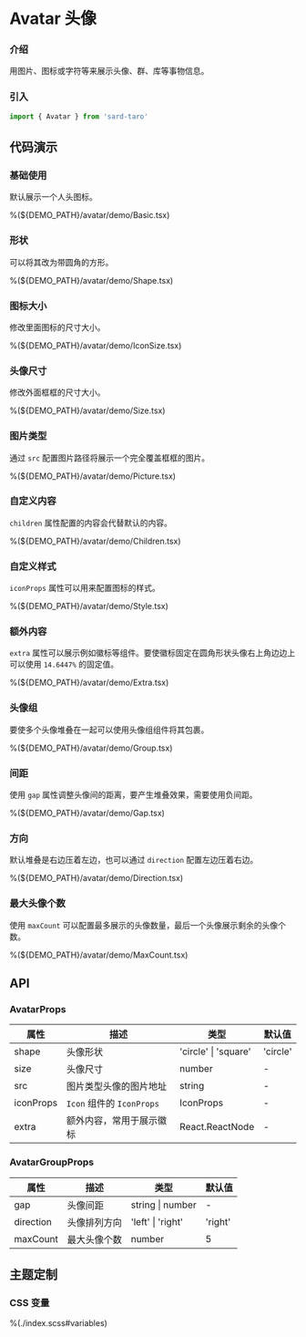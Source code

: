 # Avatar 头像

### 介绍

用图片、图标或字符等来展示头像、群、库等事物信息。

### 引入

```ts
import { Avatar } from 'sard-taro'
```

## 代码演示

### 基础使用

默认展示一个人头图标。

%(${DEMO_PATH}/avatar/demo/Basic.tsx)

### 形状

可以将其改为带圆角的方形。

%(${DEMO_PATH}/avatar/demo/Shape.tsx)

### 图标大小

修改里面图标的尺寸大小。

%(${DEMO_PATH}/avatar/demo/IconSize.tsx)

### 头像尺寸

修改外面框框的尺寸大小。

%(${DEMO_PATH}/avatar/demo/Size.tsx)

### 图片类型

通过 `src` 配置图片路径将展示一个完全覆盖框框的图片。

%(${DEMO_PATH}/avatar/demo/Picture.tsx)

### 自定义内容

`children` 属性配置的内容会代替默认的内容。

%(${DEMO_PATH}/avatar/demo/Children.tsx)

### 自定义样式

`iconProps` 属性可以用来配置图标的样式。

%(${DEMO_PATH}/avatar/demo/Style.tsx)

### 额外内容

`extra` 属性可以展示例如徽标等组件。要使徽标固定在圆角形状头像右上角边边上可以使用 `14.6447%` 的固定值。

%(${DEMO_PATH}/avatar/demo/Extra.tsx)

### 头像组

要使多个头像堆叠在一起可以使用头像组组件将其包裹。

%(${DEMO_PATH}/avatar/demo/Group.tsx)

### 间距

使用 `gap` 属性调整头像间的距离，要产生堆叠效果，需要使用负间距。

%(${DEMO_PATH}/avatar/demo/Gap.tsx)

### 方向

默认堆叠是右边压着左边，也可以通过 `direction` 配置左边压着右边。

%(${DEMO_PATH}/avatar/demo/Direction.tsx)

### 最大头像个数

使用 `maxCount` 可以配置最多展示的头像数量，最后一个头像展示剩余的头像个数。

%(${DEMO_PATH}/avatar/demo/MaxCount.tsx)

## API

### AvatarProps

| 属性      | 描述                      | 类型                 | 默认值   |
| --------- | ------------------------- | -------------------- | -------- |
| shape     | 头像形状                  | 'circle' \| 'square' | 'circle' |
| size      | 头像尺寸                  | number               | -        |
| src       | 图片类型头像的图片地址    | string               | -        |
| iconProps | `Icon` 组件的 `IconProps` | IconProps            | -        |
| extra     | 额外内容，常用于展示徽标  | React.ReactNode      | -        |

### AvatarGroupProps

| 属性      | 描述         | 类型              | 默认值  |
| --------- | ------------ | ----------------- | ------- |
| gap       | 头像间距     | string \| number  | -       |
| direction | 头像排列方向 | 'left' \| 'right' | 'right' |
| maxCount  | 最大头像个数 | number            | 5       |

## 主题定制

### CSS 变量

%(./index.scss#variables)
